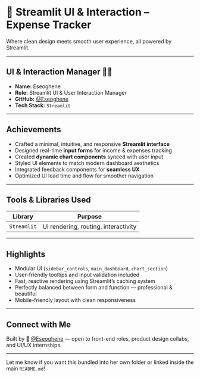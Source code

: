 # 🎨 Streamlit UI & Interaction – Expense Tracker

Where clean design meets smooth user experience, all powered by Streamlit.

---

## UI & Interaction Manager 🧑‍🎨

- **Name:** Eseoghene  
- **Role:** Streamlit UI & User Interaction Manager  
- **GitHub:** [@Eseoghene](https://github.com/Eseoghene-ChristineOtuaga)  
- **Tech Stack:** `Streamlit` 

---

## Achievements

- Crafted a minimal, intuitive, and responsive **Streamlit interface**  
- Designed real-time **input forms** for income & expenses tracking  
- Created **dynamic chart components** synced with user input  
- Styled UI elements to match modern dashboard aesthetics  
- Integrated feedback components for **seamless UX**  
- Optimized UI load time and flow for smoother navigation  

---

## Tools & Libraries Used

| Library      | Purpose                           |
|--------------|-----------------------------------|
| `Streamlit`  | UI rendering, routing, interactivity |



---

## Highlights

- Modular UI (`sidebar_controls`, `main_dashboard`, `chart_section`)  
- User-friendly tooltips and input validation included  
- Fast, reactive rendering using Streamlit’s caching system  
- Perfectly balanced between form and function — professional & beautiful  
- Mobile-friendly layout with clean responsiveness  

---

## Connect with Me

Built by 🔗 [@Eseoghene](https://github.com/Eseoghene-ChristineOtuaga) — open to front-end roles, product design collabs, and UI/UX internships.

---

Let me know if you want this bundled into her own folder or linked inside the main `README.md`!
